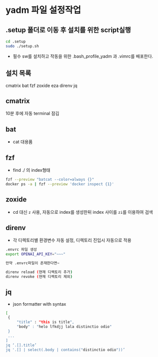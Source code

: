 # yadm 파일 설정작업

## .setup 폴더로 이동 후 설치를 위한 script실행

```bash
cd .setup
sudo ./setup.sh
```

- 필수 sw를 설치하고 작동을 위한 .bash_profile_yadm 과 .vimrc를 배포한다.

## 설치 목록

cmatrix
bat
fzf
zoxide
eza
direnv
jq

## cmatrix

10분 후에 자동 terminal 잠김

## bat 

- cat 대용품

## fzf

- find ./ 의 index형태

```bash
fzf --preview "batcat --color=always {}"
docker ps -a | fzf --preview 'docker inspect {1}'
```

## zoxide 

- cd 대신 `z` 사용, 자동으로 index를 생성한뒤 index 사이를 `zi`를 이용하여 검색

## direnv

- 각 디렉토리별 환경변수 자동 설정, 디렉토리 진입시 자동으로 적용


```bash
.envrc 파일 생성
export OPENAI_API_KEY="~~~"

만약 .envrc파일이 존재한다면~

direnv reload (현재 디렉토리 추가) 
direnv revoke (현재 디렉토리 제외)
```

## jq

- json formatter with syntax

```bash
[
 {
     "title" : "this is title",
     "body" : "helo lfkdjj lala distinctio odio"
 }
 ...
]
jq ‘.[].title’  
jq '.[] | select(.body | contains("distinctio odio"))’
```

